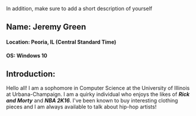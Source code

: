 In addition, make sure to add a short description of yourself
## Name: Jeremy Green
#### Location: Peoria, IL (Central Standard Time)
#### OS: Windows 10

## Introduction:
Hello all! I am a sophomore in Computer Science at the University of Illinois at Urbana-Champaign. I am a quirky individual who
enjoys the likes of _**Rick and Morty**_ and _**NBA 2K16**_. I've been known to buy interesting clothing pieces and I am always available
to talk about hip-hop artists!

